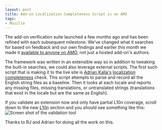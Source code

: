 ```yaml
---
layout: post
title: Add-on Localization Completeness Script is on AMO
tags:
- Mozilla
---
```

<p>The add-on verification suite launched a few months ago and has been refined with each subsequent milestone.  We've changed what it searches for based on feedback and our own findings and earlier this month we made it <a href="https://addons.mozilla.org/en-US/developers/addon/validate">available to anyone on AMO</a>, not just a hosted add-on's authors.</p>
<p>The framework was written in an extensible way so in addition to tweaking the built-in searches, we could also leverage external scripts.  The first such script that is making it to the live site is <a href="http://koala.mozdev.org/drupal/blog/7216">Adrian Kalla's</a> <a href="http://hg.mozilla.org/users/akalla_aviary.pl/silme-patched">localization completeness</a> check.  This script attempts to parse and record all the English string files as a baseline.  Then it looks at each locale and reports any missing files, missing translations, or untranslated strings (translations that exist in the locale but are the same as English).</p>
<p>If you validate an extension now and only have partial L10n coverage, scroll down to the new <abbr title="Localization">L10n</abbr> section and you should see something like this:<br />
<img src="/blog/public/img/l10n_validation.png" alt="Screen shot of the validation tool" /></p>
<p>Thanks to RJ and Adrian for doing all the work on this.</p>
